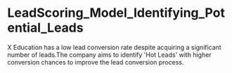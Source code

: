 # LeadScoring_Model_Identifying_Potential_Leads
X Education has a low lead conversion rate despite acquiring a significant number of leads.The company aims to identify 'Hot Leads' with higher conversion chances to improve the lead conversion process.

